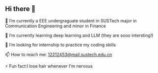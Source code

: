 ## Hi there 👋
🔭 I’m currently a EEE undergraguate student in SUSTech major in Communication Engineering and minor in Finance

🌱 I’m currently learning deep learning and LLM (they are sooo intersting!)
 
 🤔 I’m looking for internship to practice my coding skills

 📫 How to reach me: 12212453@mail.sustech.edu.cn

 ⚡ Fun fact:I lose hair whenever I'm nervous
<!--
**Maninblk7/Maninblk7** is a ✨ _special_ ✨ repository because its `README.md` (this file) appears on your GitHub profile.

Here are some ideas to get you started:

  🔭 I’m currently a EEE undergraguate student in SUSTech major in communication engineering and minor in finance
  🌱 I’m currently learning deep learning and LLM (they are sooo intersting!)
- 👯 I’m looking to collaborate on ...
  🤔 I’m looking for internship to practice my coding skills
- 💬 Ask me about ...
- 📫 How to reach me: 
- 😄 Pronouns: ...
- ⚡ Fun fact: 
-->
